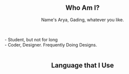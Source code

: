 <br>
<h2 align="center"> Who Am I? </h2>
<p align="center"> Name's Arya, Gading, whatever you like. </p>
<br>
<br>
- Student, but not for long
<br>
- Coder, Designer. Frequently Doing Designs.
<br>
<br>
<h2 align="center">Language that I Use</h2>

